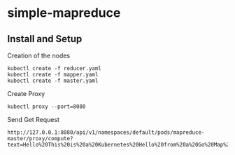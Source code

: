# simple-mapreduce

## Install and Setup

Creation of the nodes

```
kubectl create -f reducer.yaml
kubectl create -f mapper.yaml
kubectl create -f master.yaml
```


Create Proxy
```
kubectl proxy --port=8080
```

Send Get Request
```
http://127.0.0.1:8080/api/v1/namespaces/default/pods/mapreduce-master/proxy/compute?text=Hello%20This%20is%20a%20Kubernetes%20Hello%20from%20a%20Go%20Map%20Kubernetes%20cluster
```
